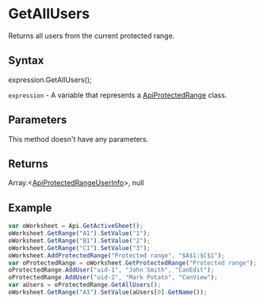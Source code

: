 # GetAllUsers

Returns all users from the current protected range.

## Syntax

expression.GetAllUsers();

`expression` - A variable that represents a [ApiProtectedRange](../ApiProtectedRange.md) class.

## Parameters

This method doesn't have any parameters.

## Returns

Array.<[ApiProtectedRangeUserInfo](../../ApiProtectedRangeUserInfo/ApiProtectedRangeUserInfo.md)>, null

## Example



```javascript
var oWorksheet = Api.GetActiveSheet();
oWorksheet.GetRange("A1").SetValue("1");
oWorksheet.GetRange("B1").SetValue("2");
oWorksheet.GetRange("C1").SetValue("3");
oWorksheet.AddProtectedRange("Protected range", "$A$1:$C$1");
var oProtectedRange = oWorksheet.GetProtectedRange("Protected range");
oProtectedRange.AddUser("uid-1", "John Smith", "CanEdit");
oProtectedRange.AddUser("uid-2", "Mark Potato", "CanView");
var aUsers = oProtectedRange.GetAllUsers();
oWorksheet.GetRange("A3").SetValue(aUsers[0].GetName());

```
